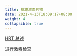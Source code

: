 ```yaml
---
title: 抗雄激素药物
date: 2021-4-13T18:09:17+08:00
weight: 4
collapsible: true
---
```


<a href="../hrt">HRT 总述</a>

<a href="../check">进行激素检查</a>
